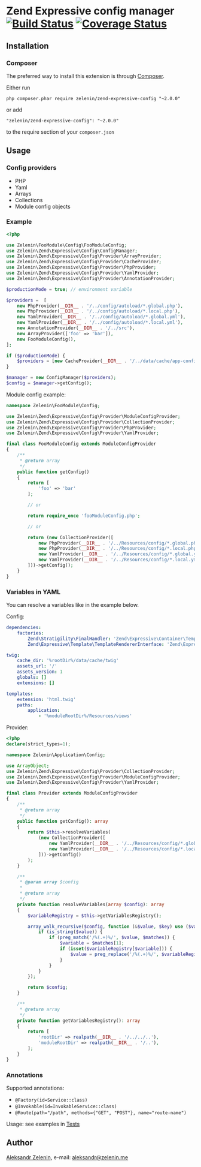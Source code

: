 # Zend Expressive config manager [![Build Status](https://travis-ci.org/zelenin/zend-expressive-config.svg?branch=master)](https://travis-ci.org/zelenin/zend-expressive-config) [![Coverage Status](https://coveralls.io/repos/github/zelenin/zend-expressive-config/badge.svg?branch=master)](https://coveralls.io/github/zelenin/zend-expressive-config?branch=master)

## Installation

### Composer

The preferred way to install this extension is through [Composer](http://getcomposer.org/).

Either run

```
php composer.phar require zelenin/zend-expressive-config "~2.0.0"
```

or add

```
"zelenin/zend-expressive-config": "~2.0.0"
```

to the require section of your ```composer.json```

## Usage

### Config providers

- PHP
- Yaml
- Arrays
- Collections
- Module config objects

### Example

```php
<?php

use Zelenin\FooModule\Config\FooModuleConfig;
use Zelenin\Zend\Expressive\Config\ConfigManager;
use Zelenin\Zend\Expressive\Config\Provider\ArrayProvider;
use Zelenin\Zend\Expressive\Config\Provider\CacheProvider;
use Zelenin\Zend\Expressive\Config\Provider\PhpProvider;
use Zelenin\Zend\Expressive\Config\Provider\YamlProvider;
use Zelenin\Zend\Expressive\Config\Provider\AnnotationProvider;

$productionMode = true; // environment variable

$providers =  [
    new PhpProvider(__DIR__ . '/../config/autoload/*.global.php'),
    new PhpProvider(__DIR__ . '/../config/autoload/*.local.php'),
    new YamlProvider(__DIR__ . '/../config/autoload/*.global.yml'),
    new YamlProvider(__DIR__ . '/../config/autoload/*.local.yml'),
    new AnnotationProvider(__DIR__ . '/../src'),
    new ArrayProvider(['foo' => 'bar']),
    new FooModuleConfig(),
];

if ($productionMode) {
    $providers = [new CacheProvider(__DIR__ . '/../data/cache/app-config.php', $providers)];
}

$manager = new ConfigManager($providers);
$config = $manager->getConfig();
```

Module config example:

```php
namespace Zelenin\FooModule\Config;

use Zelenin\Zend\Expressive\Config\Provider\ModuleConfigProvider;
use Zelenin\Zend\Expressive\Config\Provider\CollectionProvider;
use Zelenin\Zend\Expressive\Config\Provider\PhpProvider;
use Zelenin\Zend\Expressive\Config\Provider\YamlProvider;

final class FooModuleConfig extends ModuleConfigProvider
{
    /**
     * @return array
     */
    public function getConfig()
    {
        return [
            'foo' => 'bar'
        ];

        // or

        return require_once 'fooModuleConfig.php';

        // or

        return (new CollectionProvider([
            new PhpProvider(__DIR__ . '/../Resources/config/*.global.php')),
            new PhpProvider(__DIR__ . '/../Resources/config/*.local.php')),
            new YamlProvider(__DIR__ . '/../Resources/config/*.global.yml'))
            new YamlProvider(__DIR__ . '/../Resources/config/*.local.yml'))
        ]))->getConfig();
    }
}
```

### Variables in YAML

You can resolve a variables like in the example below.

Config:
```yml
dependencies:
    factories:
        Zend\Stratigility\FinalHandler: 'Zend\Expressive\Container\TemplatedErrorHandlerFactory'
        Zend\Expressive\Template\TemplateRendererInterface: 'Zend\Expressive\Twig\TwigRendererFactory'

twig:
    cache_dir: '%rootDir%/data/cache/twig'
    assets_url: '/'
    assets_version: 1
    globals: []
    extensions: []

templates:
    extension: 'html.twig'
    paths:
        application:
            - '%moduleRootDir%/Resources/views'
```
Provider:
```php
<?php
declare(strict_types=1);

namespace Zelenin\Application\Config;

use ArrayObject;
use Zelenin\Zend\Expressive\Config\Provider\CollectionProvider;
use Zelenin\Zend\Expressive\Config\Provider\ModuleConfigProvider;
use Zelenin\Zend\Expressive\Config\Provider\YamlProvider;

final class Provider extends ModuleConfigProvider
{
    /**
     * @return array
     */
    public function getConfig(): array
    {
        return $this->resolveVariables(
            (new CollectionProvider([
                new YamlProvider(__DIR__ . '/../Resources/config/*.global.yml'),
                new YamlProvider(__DIR__ . '/../Resources/config/*.local.yml'),
            ]))->getConfig()
        );
    }

    /**
     * @param array $config
     *
     * @return array
     */
    private function resolveVariables(array $config): array
    {
        $variableRegistry = $this->getVariablesRegistry();

        array_walk_recursive($config, function (&$value, $key) use ($variableRegistry) {
            if (is_string($value)) {
                if (preg_match('/%(.+)%/', $value, $matches)) {
                    $variable = $matches[1];
                    if (isset($variableRegistry[$variable])) {
                        $value = preg_replace('/%(.+)%/', $variableRegistry[$variable], $value);
                    }
                }
            }
        });

        return $config;
    }

    /**
     * @return array
     */
    private function getVariablesRegistry(): array
    {
        return [
            'rootDir' => realpath(__DIR__ . '/../../..'),
            'moduleRootDir' => realpath(__DIR__ . '/..'),
        ];
    }
}
```

### Annotations

Supported annotations:

- ```@Factory(id=Service::class)```
- ```@Invokable(id=InvokableService::class)```
- ```@Route(path="/path", methods={"GET", "POST"}, name="route-name")```

Usage: see examples in [Tests](https://github.com/zelenin/zend-expressive-config/tree/master/tests/Resources)


## Author

[Aleksandr Zelenin](https://github.com/zelenin/), e-mail: [aleksandr@zelenin.me](mailto:aleksandr@zelenin.me)
